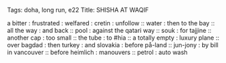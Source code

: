 Tags: doha, long run, e22
Title: SHISHA AT WAQIF
  
a bitter : frustrated : welfared : cretin : unfollow :: water : then to the bay :: all the way : and back :: pool : against the qatari way :: souk : for tajjine :: another cap : too small :: the tube : to #hia :: a totally empty : luxury plane :: over bagdad : then turkey : and slovakia : before på-land :: jun-jony : by bill in vancouver :: before heimlich : manouvers :: petrol : auto wash